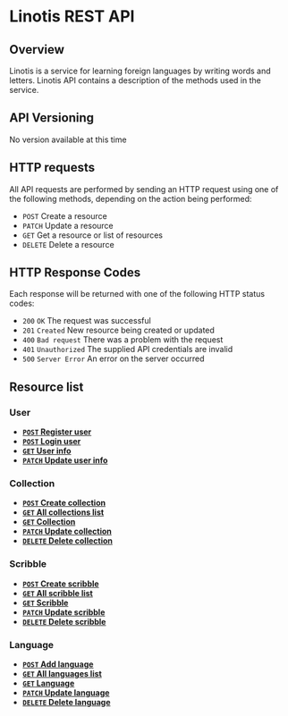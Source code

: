 # Linotis REST API
## Overview
Linotis is a service for learning foreign languages by writing words and letters. Linotis API contains a description of the methods used in the service.
## API Versioning
No version available at this time
## HTTP requests
All API requests are performed by sending an HTTP request using one of the following methods, depending on the action being performed:
- `POST` Create a resource
- `PATCH` Update a resource
- `GET` Get a resource or list of resources
- `DELETE` Delete a resource
## HTTP Response Codes
Each response will be returned with one of the following HTTP status codes:
- `200` `OK` The request was successful
- `201` `Created` New resource being created or updated
- `400` `Bad request` There was a problem with the request
- `401` `Unauthorized` The supplied API credentials are invalid
- `500` `Server Error` An error on the server occurred
## Resource list
### User
- [**`POST` Register user**](https://github.com/Linotis/linotis-rest-api-docs/blob/main/user/POST_register.md)
- [**`POST` Login user**](https://github.com/Linotis/linotis-rest-api-docs/blob/main/user/POST_login.md)
- [**`GET` User info**](https://github.com/Linotis/linotis-rest-api-docs/blob/main/user/GET_info.md)
- [**`PATCH` Update user info**](https://github.com/Linotis/linotis-rest-api-docs/blob/main/user/PATCH_info.md)
### Collection
- [**`POST` Create collection**](https://github.com/Linotis/linotis-rest-api-docs/blob/main/collection/POST_collection.md)
- [**`GET` All collections list**](https://github.com/Linotis/linotis-rest-api-docs/blob/main/collection/GET_all.md)
- [**`GET` Collection**](https://github.com/Linotis/linotis-rest-api-docs/blob/main/collection/GET_collection.md)
- [**`PATCH` Update collection**](https://github.com/Linotis/linotis-rest-api-docs/blob/main/collection/PATCH_collection.md)
- [**`DELETE` Delete collection**](https://github.com/Linotis/linotis-rest-api-docs/blob/main/collection/DELETE_collection.md)
### Scribble
- [**`POST` Create scribble**](https://github.com/Linotis/linotis-rest-api-docs/blob/main/collection/POST_collection.md)
- [**`GET` All scribble list**](https://github.com/Linotis/linotis-rest-api-docs/blob/main/collection/GET_all.md)
- [**`GET` Scribble**](https://github.com/Linotis/linotis-rest-api-docs/blob/main/collection/GET_collection.md)
- [**`PATCH` Update scribble**](https://github.com/Linotis/linotis-rest-api-docs/blob/main/collection/PATCH_collection.md)
- [**`DELETE` Delete scribble**](https://github.com/Linotis/linotis-rest-api-docs/blob/main/collection/DELETE_collection.md)
### Language
- [**`POST` Add language**](https://github.com/Linotis/linotis-rest-api-docs/blob/main/collection/POST_collection.md)
- [**`GET` All languages list**](https://github.com/Linotis/linotis-rest-api-docs/blob/main/collection/GET_all.md)
- [**`GET` Language**](https://github.com/Linotis/linotis-rest-api-docs/blob/main/collection/GET_collection.md)
- [**`PATCH` Update language**](https://github.com/Linotis/linotis-rest-api-docs/blob/main/collection/PATCH_collection.md)
- [**`DELETE` Delete language**](https://github.com/Linotis/linotis-rest-api-docs/blob/main/collection/DELETE_collection.md)
